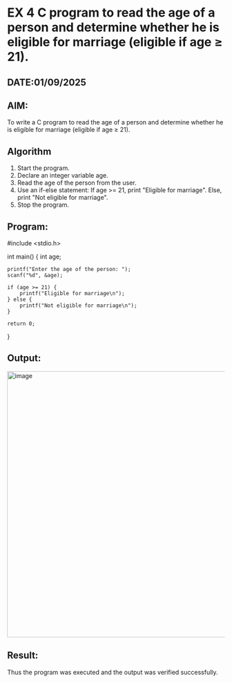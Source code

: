 # EX 4 C program to read the age of a person and determine whether he is eligible for marriage (eligible if age ≥ 21).
## DATE:01/09/2025
## AIM:
To write a C program to read the age of a person and determine whether he is eligible for marriage (eligible if age ≥ 21).

## Algorithm
1. Start the program.
2. Declare an integer variable age.
3. Read the age of the person from the user.
4. Use an if-else statement:
      If age >= 21, print "Eligible for marriage".
      Else, print "Not eligible for marriage". 
5. Stop the program.  

## Program:


#include <stdio.h>

int main() {
    int age;

    printf("Enter the age of the person: ");
    scanf("%d", &age);

    if (age >= 21) {
        printf("Eligible for marriage\n");
    } else {
        printf("Not eligible for marriage\n");
    }

    return 0;
}

## Output:

<img width="1696" height="616" alt="image" src="https://github.com/user-attachments/assets/2445da2c-37ae-42d3-b63f-360d2dd0c020" />


## Result:
Thus the program was executed and the output was verified successfully.
